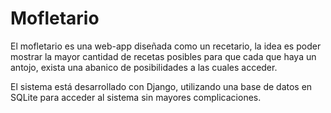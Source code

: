 # Mofletario

El mofletario es una web-app diseñada como un recetario, la idea es poder mostrar la mayor cantidad de recetas posibles para que cada que haya un antojo, exista una abanico de posibilidades a las cuales acceder.

El sistema está desarrollado con Django, utilizando una base de datos en SQLite para acceder al sistema sin mayores complicaciones.
